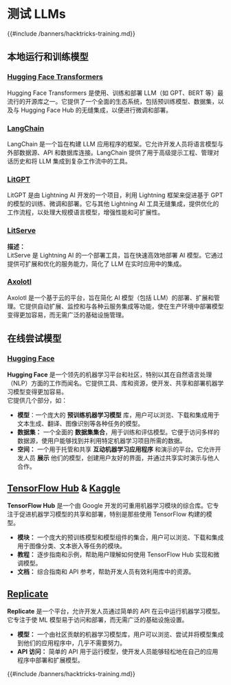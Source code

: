 # 测试 LLMs

{{#include /banners/hacktricks-training.md}}

## 本地运行和训练模型

### [**Hugging Face Transformers**](https://github.com/huggingface/transformers)

Hugging Face Transformers 是使用、训练和部署 LLM（如 GPT、BERT 等）最流行的开源库之一。它提供了一个全面的生态系统，包括预训练模型、数据集，以及与 Hugging Face Hub 的无缝集成，以便进行微调和部署。

### [**LangChain**](https://github.com/langchain-ai/langchain)

LangChain 是一个旨在构建 LLM 应用程序的框架。它允许开发人员将语言模型与外部数据源、API 和数据库连接。LangChain 提供了用于高级提示工程、管理对话历史和将 LLM 集成到复杂工作流中的工具。

### [**LitGPT**](https://github.com/Lightning-AI/litgpt)

LitGPT 是由 Lightning AI 开发的一个项目，利用 Lightning 框架来促进基于 GPT 的模型的训练、微调和部署。它与其他 Lightning AI 工具无缝集成，提供优化的工作流程，以处理大规模语言模型，增强性能和可扩展性。

### [**LitServe**](https://github.com/Lightning-AI/LitServe)

**描述：**\
LitServe 是 Lightning AI 的一个部署工具，旨在快速高效地部署 AI 模型。它通过提供可扩展和优化的服务能力，简化了 LLM 在实时应用中的集成。

### [**Axolotl**](https://github.com/axolotl-ai-cloud/axolotl)

Axolotl 是一个基于云的平台，旨在简化 AI 模型（包括 LLM）的部署、扩展和管理。它提供自动扩展、监控和与各种云服务集成等功能，使在生产环境中部署模型变得更加容易，而无需广泛的基础设施管理。

## 在线尝试模型

### [**Hugging Face**](https://huggingface.co/)

**Hugging Face** 是一个领先的机器学习平台和社区，特别以其在自然语言处理（NLP）方面的工作而闻名。它提供工具、库和资源，使开发、共享和部署机器学习模型变得更加容易。\
它提供几个部分，如：

* **模型**：一个庞大的 **预训练机器学习模型** 库，用户可以浏览、下载和集成用于文本生成、翻译、图像识别等各种任务的模型。
* **数据集：** 一个全面的 **数据集集合**，用于训练和评估模型。它便于访问多样的数据源，使用户能够找到并利用特定机器学习项目所需的数据。
* **空间：** 一个用于托管和共享 **互动机器学习应用程序** 和演示的平台。它允许开发人员 **展示** 他们的模型，创建用户友好的界面，并通过共享实时演示与他人合作。

## [**TensorFlow Hub**](https://www.tensorflow.org/hub) **&** [**Kaggle**](https://www.kaggle.com/)

**TensorFlow Hub** 是一个由 Google 开发的可重用机器学习模块的综合库。它专注于促进机器学习模型的共享和部署，特别是那些使用 TensorFlow 构建的模型。

* **模块：** 一个庞大的预训练模型和模型组件的集合，用户可以浏览、下载和集成用于图像分类、文本嵌入等任务的模块。
* **教程：** 逐步指南和示例，帮助用户理解如何使用 TensorFlow Hub 实现和微调模型。
* **文档：** 综合指南和 API 参考，帮助开发人员有效利用库中的资源。

## [**Replicate**](https://replicate.com/home)

**Replicate** 是一个平台，允许开发人员通过简单的 API 在云中运行机器学习模型。它专注于使 ML 模型易于访问和部署，而无需广泛的基础设施设置。

* **模型：** 一个由社区贡献的机器学习模型库，用户可以浏览、尝试并将模型集成到他们的应用程序中，几乎不需要努力。
* **API 访问：** 简单的 API 用于运行模型，使开发人员能够轻松地在自己的应用程序中部署和扩展模型。

{{#include /banners/hacktricks-training.md}}
